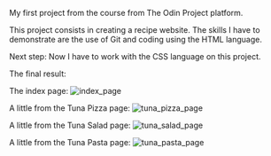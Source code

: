 My first project from the course from The Odin Project platform.

This project consists in creating a recipe website. 
The skills I have to demonstrate are the use of Git and coding using the HTML language.

Next step:
Now I have to work with the CSS language on this project.

The final result:

The index page:
![index_page](https://github.com/RalucaDavid/odin-recipes/assets/117584603/4d56b669-891f-4969-8127-965983c83227)

A little from the Tuna Pizza page:
![tuna_pizza_page](https://github.com/RalucaDavid/odin-recipes/assets/117584603/541fee35-b431-45e4-9817-44a0c98c37cb)

A little from the Tuna Salad page:
![tuna_salad_page](https://github.com/RalucaDavid/odin-recipes/assets/117584603/9b88fe00-0c50-4b2c-9108-0ddf56fdb00d)

A little from the Tuna Pasta page:
![tuna_pasta_page](https://github.com/RalucaDavid/odin-recipes/assets/117584603/5325abc4-7ba0-439e-8fb9-4fe362151ff7)
